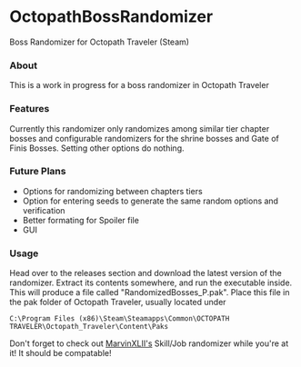 # OctopathBossRandomizer
Boss Randomizer for Octopath Traveler (Steam)

### About
This is a work in progress for a boss randomizer in Octopath Traveler

### Features
Currently this randomizer only randomizes among similar tier chapter bosses and configurable randomizers for the shrine bosses and Gate of Finis Bosses.
Setting other options do nothing.

### Future Plans

- Options for randomizing between chapters tiers
- Option for entering seeds to generate the same random options and verification
- Better formating for Spoiler file
- GUI

### Usage
Head over to the releases section and download the latest version of the randomizer. Extract its contents somewhere, and run the executable inside. 
This will produce a file called "RandomizedBosses_P.pak". Place this file in the pak folder of Octopath Traveler, usually located under
```
C:\Program Files (x86)\Steam\Steamapps\Common\OCTOPATH TRAVELER\Octopath_Traveler\Content\Paks
```
Don't forget to check out [MarvinXLII's](https://github.com/MarvinXLII/OctopathTravelerJobRandomizer)
Skill/Job randomizer while you're at it! It should be compatable!
